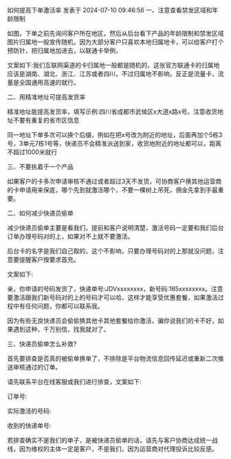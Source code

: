 如何提高下单激活率
发表于 2024-07-10 09:46:56
一、注意查看禁发区域和年龄限制

如图，下单之前先询问客户所在地区，然后从后台看下产品的年龄限制和禁发区域图片归属地一般宣传随机，因为大部分客户只喜欢本地归属地卡，可以给客户打个预防针，把归属地加进去，以联通卡举例，

文案如下:我们互联网渠道的卡归属地一般都是随机的，这张官方联通卡的归属地应该是湖南、湖北、浙江、江苏或者四川，不过归属地不影响，反正是流量卡，流量是全国通用高速的就行。

二、用精准地址可提高发货率

精准地址能提高发货率，填写示例:四川省成都市武侯区x大道x路x号。注意收货地址不要有重复的省市区信息

同一地址下单多次可以换个后缀，例如在把x号改为附近的地址，后面再加个5栋3号，3单元7栋1号等，快递员不会精准派送到家，收货地附近的地址都可以，距离不超过1000米就行

三、不要执着于一个产品

如果客户的卡多次申请审核不通过或者超过3天不发货，可协商客户换其他运营商的卡申请用来保底，哪个先到就激活哪个，不要一棵树上吊死，佣金先拿到手最重要。

二、如何减少快递员偷单

减少快递员偷单主要是看我们，提前和客户说明清楚，激活号码一定要和我们后台订单办理号码对的上，如果对不上就不要激活。

后台卡的名字是我们自己取的，这个不影响，只要办理号码对的上那就没问题，注意要提醒客户按要求首充。

文案如下:

亲，你申请的号码发货了，快递单号:JDVxxxxxxxx，新号码:185xxxxxxxx。注意要激活跟我们新号码对的上的号码才可以哈，这样才能享受优惠套餐，如果激活过程中有任何问题，你都可以联系我。

因为有些无良快递员会偷偷换其他卡其他套餐给你激活，骗你说我们的卡不好，如果遇到这种，千万别信，找我就对了。

三、快递员偷单怎么补救?

首先要排查是否真的被偷单换单了，不排除是平台物流信息回传延迟或重新二次推送审核通过的订单。

请先联系平台在线客服或我们进行排查，文案如下:

订单号:

实际激活的号码:

收到的快递单号:

若排查确实不是我们的单子，是被快递员偷单的话，请先与客户协商达成统一战线，因为维权的主体一定是客户，不是我们，因为运营商对代理投诉比较反感。

